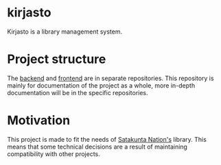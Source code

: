 # kirjasto

Kirjasto is a library management system.

# Project structure

The [backend](https://github.com/vuolen/kirjasto-backend) and [frontend](https://github.com/vuolen/kirjasto-frontend) are in separate repositories. This repository is mainly for documentation of the project as a whole, more in-depth documentation will be in the specific repositories.

# Motivation

This project is made to fit the needs of [Satakunta Nation's](https://satakuntalainenosakunta.fi/fi/en/) library. This means that some technical decisions are a result of maintaining compatibility with other projects.
